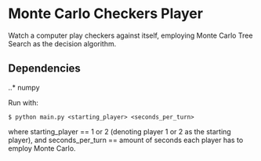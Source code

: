 # Monte Carlo Checkers Player

Watch a computer play checkers against itself, employing Monte Carlo Tree Search as the decision algorithm.

## Dependencies

..\* numpy

Run with:

```
$ python main.py <starting_player> <seconds_per_turn>
```

where starting_player == 1 or 2 (denoting player 1 or 2 as the starting player), and seconds_per_turn == amount of seconds each player has to employ Monte Carlo.
